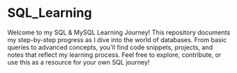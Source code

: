 # SQL_Learning
 Welcome to my SQL & MySQL Learning Journey! This repository documents my step-by-step progress as I dive into the world of databases. From basic queries to advanced concepts, you'll find code snippets, projects, and notes that reflect my learning process. Feel free to explore, contribute, or use this as a resource for your own SQL journey!
